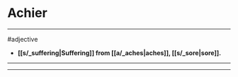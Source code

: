 # Achier
---
#adjective
- **[[s/_suffering|Suffering]] from [[a/_aches|aches]], [[s/_sore|sore]].**
---
---
